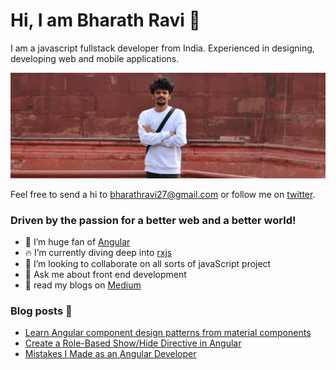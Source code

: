 # Hi, I am Bharath Ravi 🌟

I am a javascript fullstack developer from India. Experienced in designing, developing web and mobile applications.

<img src="https://raw.githubusercontent.com/BharathRavi27/BharathRavi27/master/bharath.jpeg" alt="banner of bharath ravi, frontend developer">

Feel free to send a hi to <bharathravi27@gmail.com> or follow me on [twitter](https://twitter.com/_bharath_ravi).

### Driven by the passion for a better web and a better world!

- 🔭 I’m huge fan of [Angular](https://angular.io)
- 🔥 I’m currently diving deep into [rxjs](RxJSrxjs-dev.firebaseapp.com)
- 👯 I’m looking to collaborate on all sorts of javaScript project
- 💬 Ask me about front end development
- 📃 read my blogs on [Medium](https://medium.com/@bharathravi27)

### Blog posts 📕

<!-- BLOG-POST-LIST:START -->
- [Learn Angular component design patterns from material components](https://levelup.gitconnected.com/learn-angular-component-design-patterns-from-material-components-58f8d072854a?source=rss-d3cb98938cdc------2)
- [Create a Role-Based Show/Hide Directive in Angular](https://medium.com/better-programming/create-a-role-based-show-hide-directive-in-angular-8d83fca2eb69?source=rss-d3cb98938cdc------2)
- [Mistakes I Made as an Angular Developer](https://levelup.gitconnected.com/mistakes-i-made-as-an-angular-developer-509277d60a10?source=rss-d3cb98938cdc------2)
<!-- BLOG-POST-LIST:END -->
